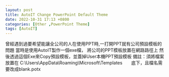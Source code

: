 ```yaml
---
layout: post
title: AutoIT Change PowerPoint Default Theme
date: 2022-10-31 17:13 +0800
categories: [Other ,PowerPoint Theme]
tags: [AutoIT]
---
```

曾經遇到過要希望能讓全公司的人在使用PPT時,一打開PPT就有公司預設模板的問題
當時是使用AutoIT製作一個exe檔，
將公司的PPT模板放置在網路路徑上
然後透過這個Exe來Copy預設模板，並蓋掉User本機PPT預設模板
備註：須將檔案放置在 C:\Users\AppData\Roaming\Microsoft\Templates　　底下，且檔名需要改成blank.potx
<script>
      #Include <EditConstants.au3>
      #Include <GUIConstantsEx.au3>

      #Include "Copy.au3"

      Opt('MustDeclareVars', 1)
      Opt('TrayAutoPause', 0)

      Global $hForm, $Input1, $Input2, $Button1, $Button2, $Button3, $Button4, $Data, $Msg, $Path, $Progress, $State, $Copy = False, $Pause = False
      Global $Source = 'Source Path', $Destination = 'Target Path'

      If Not _Copy_OpenDll() Then
	      MsgBox(16, '', 'DLL not found.')
	      Exit
      EndIf

      $hForm = GUICreate('PPT模板更新',460, 163)
      GUICtrlCreateLabel('Source:', 14, 23, 58, 14)
      $Input1 = GUICtrlCreateInput($Source, 74, 20, 348, 19, BitOR($ES_AUTOHSCROLL, $ES_LEFT, $ES_MULTILINE))
      GUICtrlSetState(-1, $GUI_DISABLE)
      $Button1 = GUICtrlCreateButton('...', 426, 19, 21, 21)
      GUICtrlCreateLabel('Destination:', 14, 55, 58, 14)
      $Input2 = GUICtrlCreateInput($Destination, 74, 52, 348, 19, BitOR($ES_AUTOHSCROLL, $ES_LEFT, $ES_MULTILINE))
      GUICtrlSetState(-1, $GUI_DISABLE)
      $Button2 = GUICtrlCreateButton('...', 426, 51, 21, 21)
      $Progress = GUICtrlCreateProgress(14, 94, 432, 16)
      $Button3 = GUICtrlCreateButton('更新', 185, 126, 80, 21)
      $Button4 = GUICtrlCreateButton(';', 326, 126, 21, 21)
      GUICtrlSetFont(-1, 10, 400, 0, 'Webdings')
      GUICtrlSetState(-1, $GUI_DISABLE)
      GUISetState()

      While 1
	      If $Copy Then
		      $State = _Copy_GetState()
		      If $State[0] Then
			      $Data = Round($State[1] / $State[2] * 100)
			      If GUICtrlRead($Progress) <> $Data Then
				      GUICtrlSetData($Progress, $Data)
			      EndIf
		      Else
			      Switch $State[5]
				      Case 0
					      GUICtrlSetData($Progress, 100)
					      MsgBox(64, '', '更新成功', 0, $hForm)
				      Case 1235 ; ERROR_REQUEST_ABORTED
					      MsgBox(16, '', 'File copying was aborted.', 0, $hForm)
				      Case Else
					      MsgBox(16, '', '更新失敗' & @CR & @CR & $State[5], 0, $hForm)
			      EndSwitch
			      GUICtrlSetData($Progress, 0)
			      GUICtrlSetState($Button1, $GUI_ENABLE)
			      GUICtrlSetState($Button2, $GUI_ENABLE)
			      GUICtrlSetState($Button4, $GUI_DISABLE)
			      GUICtrlSetData($Button3, '更新')
			      GUICtrlSetData($Button4, ';')
			      $Copy = 0
		      EndIf
	      EndIf
	      $Msg = GUIGetMsg()
	      Switch $Msg
		      Case $GUI_EVENT_CLOSE
			      ExitLoop
		       Case $Button1
			      ;Run('Start "G:\Copy"', "", @SW_Hide));
			      ;$Path = FileOpenDialog('Select Source File', StringRegExpReplace($Source, '\\[^\\]*\Z', ''), 'All Files (*.*)', 3, StringRegExpReplace($Source, '^.*\\', ''), $hForm)
			      If $Path Then
				      GUICtrlSetData($Input1, $Path)
				      $Source = $Path
			      EndIf
		      Case $Button2
			      ;$Path = FileOpenDialog('Select Destination File', StringRegExpReplace($Destination, '\\[^\\]*\Z', ''), 'All Files (*.*)', 2, StringRegExpReplace($Source, '^.*\\', ''), $hForm)
			      If $Path Then
				      GUICtrlSetData($Input2, $Path)
				      $Destination = $Path
			      EndIf
		      Case $Button3
			      If $Copy Then
				      _Copy_Abort()
			      Else
				      If (Not $Source) Or (Not $Destination) Then
					      MsgBox(16, '', 'The source and destination file names must be specified.', 0, $hForm)
					      ContinueLoop
				      ;EndIf
				      ;If FileExists($Destination) Then
				      ;	If MsgBox(51, '', $Destination & ' already exists.' & @CR & @CR & 'Do you want to replace it?', 0, $hForm) <> 6 Then
				      ;		ContinueLoop
				      ;	EndIf
				      EndIf
				      GUICtrlSetState($Button1, $GUI_DISABLE)
				      GUICtrlSetState($Button2, $GUI_DISABLE)
				      GUICtrlSetState($Button4, $GUI_ENABLE)
				      GUICtrlSetData($Button3, '停止')
				      _Copy_CopyFile($Source, $Destination)
				      $Copy = 1
			      EndIf
		      Case $Button4
			      $Pause = Not $Pause
			      If $Pause Then
				      GUICtrlSetData($Button4, '4')
			      Else
				      GUICtrlSetData($Button4, ';')
			      EndIf
			      _Copy_Pause($Pause)
	      EndSwitch
      WEnd
